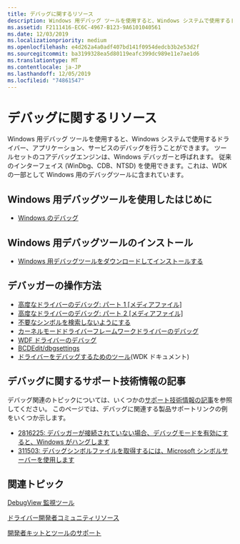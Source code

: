 ```yaml
---
title: デバッグに関するリソース
description: Windows 用デバッグ ツールを使用すると、Windows システムで使用するドライバー、アプリケーション、サービスのデバッグを行うことができます。
ms.assetid: F2111416-EC6C-4967-B123-9A6101040561
ms.date: 12/03/2019
ms.localizationpriority: medium
ms.openlocfilehash: e4d262a4a0adf407bd141f0954dedcb3b2e53d2f
ms.sourcegitcommit: ba3199328ea5d80119eafc399dc989e11e7ae1d6
ms.translationtype: MT
ms.contentlocale: ja-JP
ms.lasthandoff: 12/05/2019
ms.locfileid: "74861547"
---
```

# <a name="debugging-resources"></a>デバッグに関するリソース

Windows 用デバッグ ツールを使用すると、Windows システムで使用するドライバー、アプリケーション、サービスのデバッグを行うことができます。 ツールセットのコアデバッグエンジンは、Windows デバッガーと呼ばれます。 従来のインターフェイス (WinDbg、CDB、NTSD) を使用できます。これは、WDK の一部として Windows 用のデバッグツールに含まれています。

## <a name="span-idgetting_started_with_debugging_tools_for_windowsspanspan-idgetting_started_with_debugging_tools_for_windowsspanspan-idgetting_started_with_debugging_tools_for_windowsspangetting-started-with-debugging-tools-for-windows"></a><span id="Getting_Started_with_Debugging_Tools_for_Windows"></span><span id="getting_started_with_debugging_tools_for_windows"></span><span id="GETTING_STARTED_WITH_DEBUGGING_TOOLS_FOR_WINDOWS"></span>Windows 用デバッグツールを使用したはじめに

- [Windows のデバッグ](index.md)

## <a name="span-idinstalling_debugging_tools_for_windowsspanspan-idinstalling_debugging_tools_for_windowsspanspan-idinstalling_debugging_tools_for_windowsspaninstalling-debugging-tools-for-windows"></a><span id="Installing_Debugging_Tools_for_Windows"></span><span id="installing_debugging_tools_for_windows"></span><span id="INSTALLING_DEBUGGING_TOOLS_FOR_WINDOWS"></span>Windows 用デバッグツールのインストール

- [Windows 用デバッグツールをダウンロードしてインストールする](https://docs.microsoft.com/en-us/windows-hardware/drivers/download-the-wdk)

## <a name="span-iddebugger_how-tosspanspan-iddebugger_how-tosspanspan-iddebugger_how-tosspandebugger-how-tos"></a><span id="Debugger_How-Tos"></span><span id="debugger_how-tos"></span><span id="DEBUGGER_HOW-TOS"></span>デバッガーの操作方法

- [高度なドライバーのデバッグ: パート 1 \[メディアファイル\]](https://download.microsoft.com/download/B/1/6/B161948D-EDE1-4AEF-8776-AD485CDDCD9E/TDDR05003.wvx)
- [高度なドライバーのデバッグ: パート 2 \[メディアファイル\]](https://download.microsoft.com/download/B/1/6/B161948D-EDE1-4AEF-8776-AD485CDDCD9E/TDDR05004.wvx)
- [不要なシンボルを検索しないようにする](https://docs.microsoft.com/windows-hardware/drivers/debugger/avoiding-debugger-searches-for-unneeded-symbols)
- [カーネルモードドライバーフレームワークドライバーのデバッグ](https://docs.microsoft.com/windows-hardware/drivers/wdf/debugging-kernel-mode-driver-framework-drivers)
- [WDF ドライバーのデバッグ](https://docs.microsoft.com/windows-hardware/drivers/wdf/debugging-a-wdf-driver)
- [BCDEdit/dbgsettings](https://docs.microsoft.com/windows-hardware/drivers/devtest/bcdedit--dbgsettings)
-  [ドライバーをデバッグするためのツール](https://docs.microsoft.com/windows-hardware/drivers/devtest/tools-for-debugging-drivers)(WDK ドキュメント)

## <a name="span-idknowledge_base_articles_for_debuggingspanspan-idknowledge_base_articles_for_debuggingspanspan-idknowledge_base_articles_for_debuggingspanknowledge-base-articles-for-debugging"></a><span id="Knowledge_base_articles_for_debugging"></span><span id="knowledge_base_articles_for_debugging"></span><span id="KNOWLEDGE_BASE_ARTICLES_FOR_DEBUGGING"></span>デバッグに関するサポート技術情報の記事

デバッグ関連のトピックについては、いくつかの[サポート技術情報の記事](https://support.microsoft.com/)を参照してください。 このページでは、デバッグに関連する製品サポートリンクの例をいくつか示します。

- [2816225: デバッガーが接続されていない場合、デバッグモードを有効にすると、Windows がハングします](https://support.microsoft.com/help/2816225/enabling-debug-mode-causes-windows-to-hang-if-no-debugger-is-connected/)
- [311503: デバッグシンボルファイルを取得するには、Microsoft シンボルサーバーを使用します](https://support.microsoft.com/help/311503)

## <a name="span-idrelated_topicsspanrelated-topics"></a><span id="related_topics"></span>関連トピック

[DebugView 監視ツール](https://technet.microsoft.com/sysinternals/bb896647.aspx)

[ドライバー開発者コミュニティリソース](https://msdn.microsoft.com/windows/hardware/gg454517)

[開発者キットとツールのサポート](https://docs.microsoft.com/previous-versions/gg454528(v=msdn.10))
